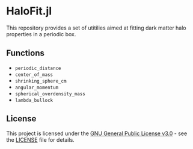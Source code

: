# HaloFit.jl

This repository provides a set of utitilies aimed at fitting dark matter halo properties in a periodic box.

## Functions
- `periodic_distance`
- `center_of_mass`
- `shrinking_sphere_cm`
- `angular_momentum`
- `spherical_overdensity_mass`
- `lambda_bullock`



## License

This project is licensed under the [GNU General Public License v3.0](https://www.gnu.org/licenses/gpl-3.0.en.html) - see the [LICENSE](LICENSE) file for details.